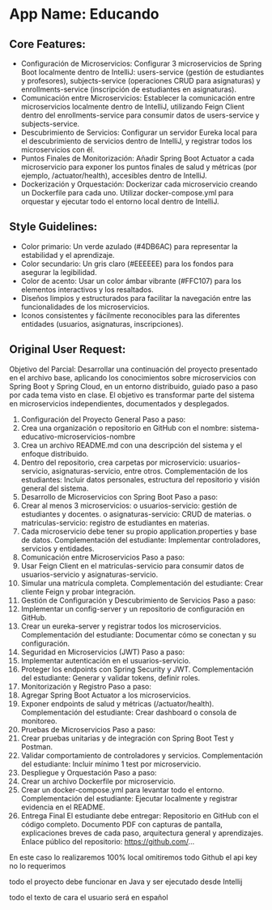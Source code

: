 # **App Name**: Educando

## Core Features:

- Configuración de Microservicios: Configurar 3 microservicios de Spring Boot localmente dentro de IntelliJ: users-service (gestión de estudiantes y profesores), subjects-service (operaciones CRUD para asignaturas) y enrollments-service (inscripción de estudiantes en asignaturas).
- Comunicación entre Microservicios: Establecer la comunicación entre microservicios localmente dentro de IntelliJ, utilizando Feign Client dentro del enrollments-service para consumir datos de users-service y subjects-service.
- Descubrimiento de Servicios: Configurar un servidor Eureka local para el descubrimiento de servicios dentro de IntelliJ, y registrar todos los microservicios con él.
- Puntos Finales de Monitorización: Añadir Spring Boot Actuator a cada microservicio para exponer los puntos finales de salud y métricas (por ejemplo, /actuator/health), accesibles dentro de IntelliJ.
- Dockerización y Orquestación: Dockerizar cada microservicio creando un Dockerfile para cada uno. Utilizar docker-compose.yml para orquestar y ejecutar todo el entorno local dentro de IntelliJ.

## Style Guidelines:

- Color primario: Un verde azulado (#4DB6AC) para representar la estabilidad y el aprendizaje.
- Color secundario: Un gris claro (#EEEEEE) para los fondos para asegurar la legibilidad.
- Color de acento: Usar un color ámbar vibrante (#FFC107) para los elementos interactivos y los resaltados.
- Diseños limpios y estructurados para facilitar la navegación entre las funcionalidades de los microservicios.
- Iconos consistentes y fácilmente reconocibles para las diferentes entidades (usuarios, asignaturas, inscripciones).

## Original User Request:
Objetivo del Parcial:
Desarrollar una continuación del proyecto presentado en el archivo base, aplicando los conocimientos sobre microservicios con Spring Boot y Spring Cloud, en un entorno distribuido, guiado paso a paso por cada tema visto en clase. El objetivo es transformar parte del sistema en microservicios independientes, documentados y desplegados.
1. Configuración del Proyecto General
Paso a paso:
1. Crea una organización o repositorio en GitHub con el nombre: sistema-educativo-microservicios-nombre
2. Crea un archivo README.md con una descripción del sistema y el enfoque distribuido.
3. Dentro del repositorio, crea carpetas por microservicio: usuarios-servicio, asignaturas-servicio, entre otros.
Complementación de los estudiantes: Incluir datos personales, estructura del repositorio y visión general del sistema.
2. Desarrollo de Microservicios con Spring Boot
Paso a paso:
1. Crear al menos 3 microservicios:
o usuarios-servicio: gestión de estudiantes y docentes.
o asignaturas-servicio: CRUD de materias.
o matriculas-servicio: registro de estudiantes en materias.
2. Cada microservicio debe tener su propio application.properties y base de datos.
Complementación del estudiante: Implementar controladores, servicios y entidades.
3. Comunicación entre Microservicios
Paso a paso:
1. Usar Feign Client en el matriculas-servicio para consumir datos de usuarios-servicio y asignaturas-servicio.
2. Simular una matrícula completa.
Complementación del estudiante: Crear cliente Feign y probar integración.
4. Gestión de Configuración y Descubrimiento de Servicios
Paso a paso:
1. Implementar un config-server y un repositorio de configuración en GitHub.
2. Crear un eureka-server y registrar todos los microservicios.
Complementación del estudiante: Documentar cómo se conectan y su configuración.
5. Seguridad en Microservicios (JWT)
Paso a paso:
1. Implementar autenticación en el usuarios-servicio.
2. Proteger los endpoints con Spring Security y JWT.
Complementación del estudiante: Generar y validar tokens, definir roles.
6. Monitorización y Registro
Paso a paso:
1. Agregar Spring Boot Actuator a los microservicios.
2. Exponer endpoints de salud y métricas (/actuator/health).
Complementación del estudiante: Crear dashboard o consola de monitoreo.
7. Pruebas de Microservicios
Paso a paso:
1. Crear pruebas unitarias y de integración con Spring Boot Test y Postman.
2. Validar comportamiento de controladores y servicios.
Complementación del estudiante: Incluir mínimo 1 test por microservicio.
8. Despliegue y Orquestación
Paso a paso:
1. Crear un archivo Dockerfile por microservicio.
2. Crear un docker-compose.yml para levantar todo el entorno.
Complementación del estudiante: Ejecutar localmente y registrar evidencia en el README.
9. Entrega Final
El estudiante debe entregar:
	 Repositorio en GitHub con el código completo.
	 Documento PDF con capturas de pantalla, explicaciones breves de cada paso, arquitectura general y aprendizajes.
	 Enlace público del repositorio: https://github.com/...

En este caso lo realizaremos 100% local omitiremos todo Github
 el api key no lo requerimos

todo el proyecto debe funcionar en Java y ser ejecutado desde Intellij

todo el texto de cara el usuario será en español
  